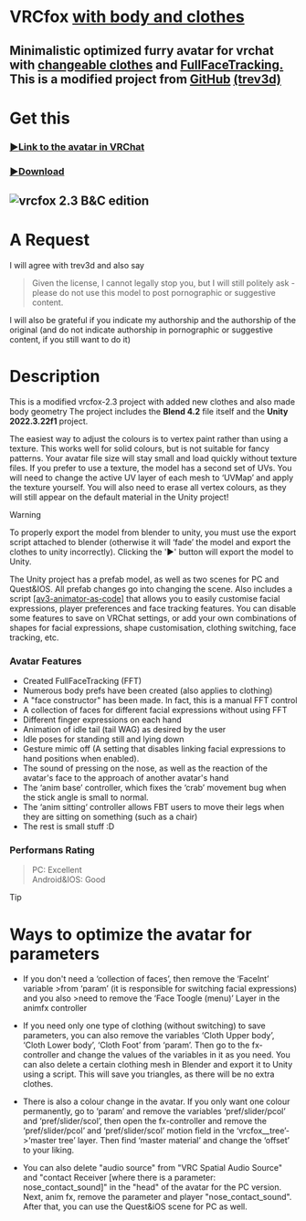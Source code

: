 # **VRCfox** <u>**with body and clothes**</u>
## Minimalistic optimized furry avatar for vrchat with <u>changeable clothes</u> and <u>FullFaceTracking.</u><br>This is a **modified project** from [**GitHub**](https://github.com/trev3d/vrcfox) **[(trev3d)](https://github.com/trev3d)**
# Get this
### [:arrow_forward:Link to the avatar in VRChat](https://vrchat.com/home/avatar/avtr_433942b4-d25f-4add-ad34-75c0d20e4ae1)

### [:arrow_forward:Download](https://github.com/strakacher21/vrcfox-2.3_body_and_cloth_edition/releases)

![vrcfox 2.3 B&C edition](thumbnail_v1.2.png)
---
# А Request
I will agree with trev3d and also say 
>Given the license, I cannot legally stop you, but I will still politely ask - please do not use this model to post pornographic or suggestive content.

I will also be grateful if you indicate my authorship and the authorship of the original (and do not indicate authorship in pornographic or suggestive content, if you still want to do it)
# Description
This is a modified vrcfox-2.3 project with added new clothes and also made body geometry
The project includes the **Blend 4.2** file itself and the **Unity 2022.3.22f1** project.

The easiest way to adjust the colours is to vertex paint rather than using a texture. This works well for solid colours, but is not suitable for fancy patterns. Your avatar file size will stay small and load quickly without texture files. If you prefer to use a texture, the model has a second set of UVs. You will need to change the active UV layer of each mesh to ‘UVMap’ and apply the texture yourself. You will also need to erase all vertex colours, as they will still appear on the default material in the Unity project! 
> [!WARNING]
To properly export the model from blender to unity, you must use the export script attached to blender (otherwise it will ‘fade’ the model and export the clothes to unity incorrectly). Clicking the '▶' button will export the model to Unity.

The Unity project has a prefab model, as well as two scenes for PC and Quest&IOS. All prefab changes go into changing the scene. Аlso includes a script [[av3-animator-as-code]](https://github.com/hai-vr/av3-animator-as-code) that allows you to easily customise facial expressions, player preferences and face tracking features. You can disable some features to save on VRChat settings, or add your own combinations of shapes for facial expressions, shape customisation, clothing switching, face tracking, etc.
### Avatar Features
- Created FullFaceTracking (FFT)
- Numerous body prefs have been created (also applies to clothing)
- A "face constructor" has been made. In fact, this is a manual FFT control
- A collection of faces for different facial expressions without using FFT
- Different finger expressions on each hand
- Animation of idle tail (tail WAG) as desired by the user
- Idle poses for standing still and lying down
- Gesture mimic off (A setting that disables linking facial expressions to hand positions when enabled).
- The sound of pressing on the nose, as well as the reaction of the avatar's face to the approach of another avatar's hand
- The ‘anim base’ controller, which fixes the ‘crab’ movement bug when the stick angle is small to normal.
- The ‘anim sitting‘  controller allows FBT users to move their legs when they are sitting on something (such as a chair)
- The rest is small stuff :D
### Performans Rating</br>
>PC: Excellent </br>
>Android&IOS: Good

>[!TIP]
># Ways to optimize the avatar for parameters
>- If you don't need a ‘collection of faces’, then remove the ‘FaceInt’ variable >from ‘param’ (it is responsible for switching facial expressions) and you also >need to remove the ‘Face Toogle (menu)’ Layer in the animfx controller
>
>- If you need only one type of clothing (without switching) to save parameters, you can also remove the variables ‘Cloth Upper body’, ‘Cloth Lower body’, ‘Cloth Foot’ from ‘param’. Then go to the fx-controller and change the values of the variables in it as you need. You can also delete a certain clothing mesh in Blender and export it to Unity using a script. This will save you triangles, as there will be no extra clothes.
>
>- There is also a colour change in the avatar. If you only want one colour permanently, go to ‘param’ and remove the variables ‘pref/slider/pcol’ and ‘pref/slider/scol’, then open the fx-controller and remove the ‘pref/slider/pcol’ and ‘pref/slider/scol’ motion field in the ‘vrcfox__tree’->‘master tree’ layer. Then find ‘master material’ and change the ‘offset’ to your liking.
>
>- You can also delete "audio source" from "VRC Spatial Audio Source" and "contact Receiver [where there is a parameter: nose_contact_sound]" in the "head" of the avatar for the PC version. Next, anim fx, remove the parameter and player "nose_contact_sound". After that, you can use the Quest&iOS scene for PC as well.